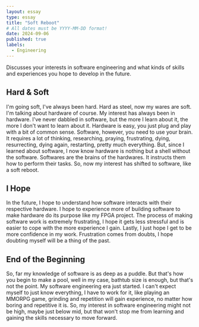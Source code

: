 ```yaml
---
layout: essay
type: essay
title: "Soft Reboot"
# All dates must be YYYY-MM-DD format!
date: 2024-09-06
published: true
labels:
  - Engineering
---
```


Discusses your interests in software engineering and what kinds of skills and experiences you hope to develop in the future.

<h2> Hard & Soft</h2>
I'm going soft, I've always been hard. Hard as steel, now my wares are soft. I'm talking about hardware of course. My interest has always been in hardware. I've never dabbled in software, but the more I learn about it, the more I don't want to learn about it. Hardware is easy, you just plug and play with a bit of common sense. Software, however, you need to use your brain. It requires a lot of thinking, researching, praying, frustrating, dying, resurrecting, dying again, restarting, pretty much everything. But, since I learned about software, I now know hardware is nothing but a shell without the software. Softwares are the brains of the hardwares. It instructs them how to perform their tasks. So, now my interest has shifted to software, like a soft reboot.

<h2> I Hope </h2>
In the future, I hope to understand how software interacts with their respective hardware. I hope to experience more of building software to make hardware do its purpose like my FPGA project. The process of making software work is extremely frustrating, I hope it gets less stressful and is easier to cope with the more experience I gain. Lastly, I just hope I get to be more confidence in my work. Frustration comes from doubts, I hope doubting myself will be a thing of the past.

<h2> End of the Beginning </h2>
So, far my knowledge of software is as deep as a puddle. But that's how you begin to make a pool, well in my case, bathtub size is enough, but that's not the point. My software engineering era just started. I can't expect myself to just know everything, I have to work for it, like playing an MMORPG game, grinding and repetition will gain experience, no matter how boring and repetitive it is. So, my interest in software engineering might not be high, maybe just below mid, but that won't stop me from learning and gaining the skills necessary to move forward. 





